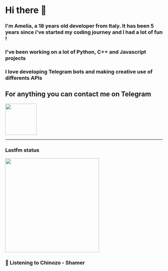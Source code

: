 # Hi there 👋
### I'm Amelia, a 18 years old developer from Italy. It has been 5 years since i've started my coding journey and I had a lot of fun !
### I've been working on a lot of Python, C++ and Javascript projects
### I love developing Telegram bots and making creative use of differents APIs


## For anything you can contact me on Telegram 
[<img src="https://upload.wikimedia.org/wikipedia/commons/thumb/8/83/Telegram_2019_Logo.svg/800px-Telegram_2019_Logo.svg.png" height=100px>](https://t.me/lmpostor_syndrome)

<!-- lastfm status starts -->
<div>
    		      <hr>
    		      <h3>Lastfm status</h3>
	              <img width="300" height="300" src="https://lastfm.freetls.fastly.net/i/u/300x300/4744734c1d39725ecd02cc71473807d2.png" >
		              <h3> 🎵 Listening to Chinozo - Shamer</h3>
    </div> 
<!-- lastfm status ends -->
